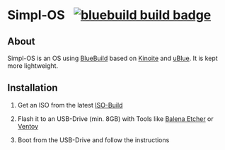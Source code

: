 # Simpl-OS &nbsp; [![bluebuild build badge](https://github.com/moe-os/simpl-os/actions/workflows/build.yml/badge.svg)](https://github.com/moe-os/simpl-os/actions/workflows/build.yml)

## About

Simpl-OS is an OS using [BlueBuild](https://blue-build.org/) based on [Kinoite](https://fedoraproject.org/atomic-desktops/kinoite/) and [uBlue](https://universal-blue.org/).
It is kept more lightweight.

## Installation

1. Get an ISO from the latest [ISO-Build](https://github.com/moe-os/simpl-os/actions/workflows/iso.yml)

2. Flash it to an USB-Drive (min. 8GB) with Tools like [Balena Etcher](https://etcher.balena.io/) or [Ventoy](https://www.ventoy.net/)

3. Boot from the USB-Drive and follow the instructions
